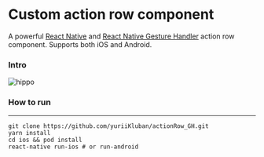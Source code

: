 # Custom action row component

A powerful [React Native](https://reactnative.dev) and [React Native Gesture Handler](https://software-mansion.github.io/react-native-gesture-handler/) action row component. Supports both iOS and Android.

### Intro
![hippo](https://media.giphy.com/media/jqHMo54zFTmmcsu82F/source.gif)

### How to run  
___

```
git clone https://github.com/yuriiKluban/actionRow_GH.git
yarn install
cd ios && pod install
react-native run-ios # or run-android

```
